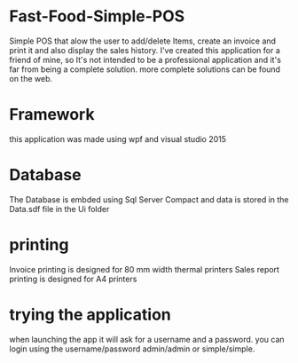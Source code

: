 # Fast-Food-Simple-POS
Simple POS that alow the user to add/delete Items, create an invoice and print it and also display the sales history.
I've created this application for a friend of mine, so It's not intended to be a professional application and it's far from being a complete solution. more complete solutions can be found on the web.

# Framework
this application was made using wpf and visual studio 2015

# Database
The Database is embded using Sql Server Compact and data is stored in the Data.sdf file in the Ui folder

# printing
Invoice printing is designed for 80 mm width thermal printers
Sales report printing is designed for A4 printers

# trying the application
when launching the app it will ask for a username and a password. you can login using the username/password admin/admin or simple/simple.
